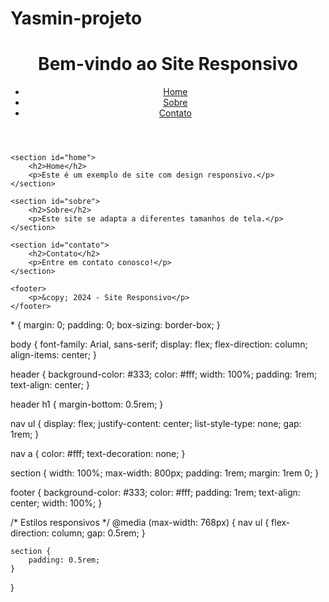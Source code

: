 # Yasmin-projeto
<!DOCTYPE html>
<html lang="pt-br">
<head>
    <meta charset="UTF-8">
    <meta name="viewport" content="width=device-width, initial-scale=1.0">
    <title>Site Responsivo</title>
    <link rel="stylesheet" href="style.css">
</head>
<body>
    <header>
        <h1>Bem-vindo ao Site Responsivo</h1>
        <nav>
            <ul>
                <li><a href="#home">Home</a></li>
                <li><a href="#sobre">Sobre</a></li>
                <li><a href="#contato">Contato</a></li>
            </ul>
        </nav>
    </header>

    <section id="home">
        <h2>Home</h2>
        <p>Este é um exemplo de site com design responsivo.</p>
    </section>

    <section id="sobre">
        <h2>Sobre</h2>
        <p>Este site se adapta a diferentes tamanhos de tela.</p>
    </section>

    <section id="contato">
        <h2>Contato</h2>
        <p>Entre em contato conosco!</p>
    </section>

    <footer>
        <p>&copy; 2024 - Site Responsivo</p>
    </footer>
</body>
</html>
* {
    margin: 0;
    padding: 0;
    box-sizing: border-box;
}

body {
    font-family: Arial, sans-serif;
    display: flex;
    flex-direction: column;
    align-items: center;
}

header {
    background-color: #333;
    color: #fff;
    width: 100%;
    padding: 1rem;
    text-align: center;
}

header h1 {
    margin-bottom: 0.5rem;
}

nav ul {
    display: flex;
    justify-content: center;
    list-style-type: none;
    gap: 1rem;
}

nav a {
    color: #fff;
    text-decoration: none;
}

section {
    width: 100%;
    max-width: 800px;
    padding: 1rem;
    margin: 1rem 0;
}

footer {
    background-color: #333;
    color: #fff;
    padding: 1rem;
    text-align: center;
    width: 100%;
}

/* Estilos responsivos */
@media (max-width: 768px) {
    nav ul {
        flex-direction: column;
        gap: 0.5rem;
    }

    section {
        padding: 0.5rem;
    }
}
